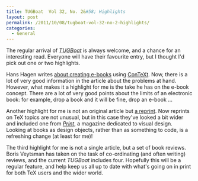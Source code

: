```yaml
---
title: TUGBoat  Vol 32, No. 2&#58; Highlights
layout: post
permalink: /2011/10/08/tugboat-vol-32-no-2-highlights/
categories:
  - General
---
```

The regular arrival of [_TUGBoat_](https://tug.org/tugboat) is always welcome, and a chance for an interesting read. Everyone will have their favourite entry, but I thought I'd pick out one or two highlights.

Hans Hagen writes [about creating e-books](https://tug.org/members/TUGboat/tb32-2/tb101hagen.pdf) using [ConTeXt](http://wiki.contextgarden.net). Now, there is a lot of very good information in the article about the problems at hand. However, what makes it a highlight for me is the take he has on the e-book concept. There are a lot of very good points about the limits of an electronic book: for example, drop a book and it will be fine, drop an e-book ...

Another highlight for me is not an original article but [a reprint](https://tug.org/TUGboat/tb32-2/tb101shaw.pdf). Now reprints on TeX topics are not unusual, but in this case they've looked a bit wider and included one from [_Print_](http://www.printmag.com), a magazine dedicated to visual design. Looking at books as design objects, rather than as something to code, is a refreshing change (at least for me)!

The third highlight for me is not a single article, but a set of book reviews. Boris Veytsman has taken on the task of co-ordinating (and often writing) reviews, and the current _TUGBoat_ includes four. Hopefully this will be a regular feature, and help keep us all up to date with what's going on in print for both TeX users and the wider world.
